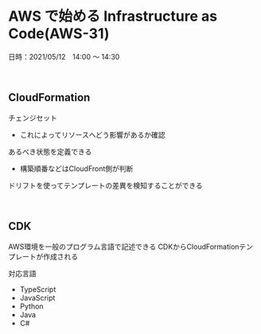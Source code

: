 # AWS で始める Infrastructure as Code(AWS-31)

日時：2021/05/12　14:00 〜 14:30

<br>

## CloudFormation
チェンジセット
- これによってリソースへどう影響があるか確認

あるべき状態を定義できる
- 構築順番などはCloudFront側が判断

ドリフトを使ってテンプレートの差異を検知することができる

<br>

## CDK
AWS環境を一般のプログラム言語で記述できる
CDKからCloudFormationテンプレートが作成される

対応言語
- TypeScript
- JavaScript
- Python
- Java
- C#
